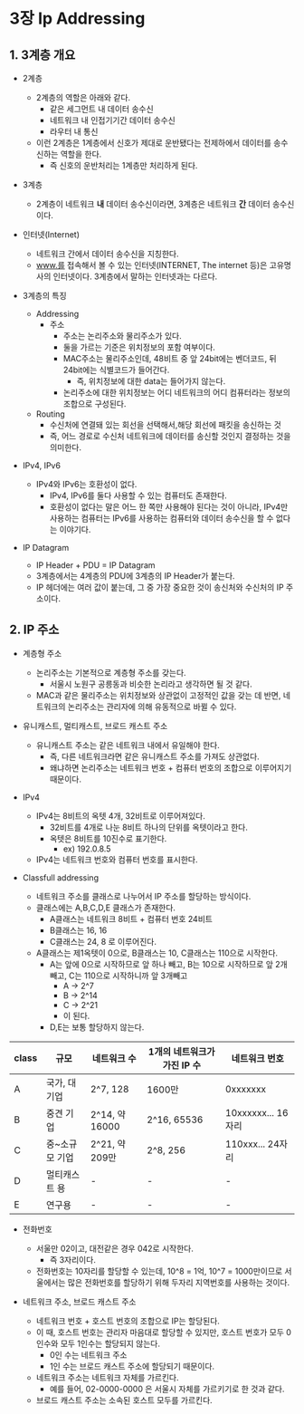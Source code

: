 # 3장 Ip Addressing

## 1. 3계층 개요

* 2계층
  * 2계층의 역할은 아래와 같다.
    * 같은 세그먼트 내 데이터 송수신
    * 네트워크 내 인접기기간 데이터 송수신
    * 라우터 내 통신
  * 이런 2계층은 1계층에서 신호가 제대로 운반됐다는 전제하에서 데이터를 송수신하는 역할을 한다.
    * 즉 신호의 운반처리는 1계층만 처리하게 된다.

* 3계층
  * 2계층이 네트워크 **내** 데이터 송수신이라면, 3계층은 네트워크 **간** 데이터 송수신이다.

* 인터넷(Internet)
  * 네트워크 간에서 데이터 송수신을 지칭한다.
  * www.를 접속해서 볼 수 있는 인터넷(INTERNET, The internet 등)은 고유명사의 인터넷이다. 3계층에서 말하는 인터넷과는 다르다.

* 3계층의 특징
  * Addressing
    * 주소
      * 주소는 논리주소와 물리주소가 있다.
      * 둘을 가르는 기준은 위치정보의 포함 여부이다.
      * MAC주소는 물리주소인데, 48비트 중 앞 24bit에는 벤더코드, 뒤 24bit에는 식별코드가 들어간다.
        * 즉, 위치정보에 대한 data는 들어가지 않는다.
      * 논리주소에 대한 위치정보는 어디 네트워크의 어디 컴퓨터라는 정보의 조합으로 구성된다.
  * Routing
    * 수신처에 연결돼 있는 회선을 선택해서,해당 회선에 패킷을 송신하는 것
    * 즉, 어느 경로로 수신처 네트워크에 데이터를 송신할 것인지 결정하는 것을 의미한다.

* IPv4, IPv6
  * IPv4와 IPv6는 호환성이 없다.
    * IPv4, IPv6를 둘다 사용할 수 있는 컴퓨터도 존재한다.
    * 호환성이 없다는 말은 어느 한 쪽만 사용해야 된다는 것이 아니라, IPv4만 사용하는 컴퓨터는 IPv6를 사용하는 컴퓨터와 데이터 송수신을 할 수 없다는 이야기다.

* IP Datagram
  * IP Header + PDU = IP Datagram
  * 3계층에서는 4계층의 PDU에 3계층의 IP Header가 붙는다.
  * IP 헤더에는 여러 값이 붙는데, 그 중 가장 중요한 것이 송신처와 수신처의 IP 주소이다.

## 2. IP 주소

* 계층형 주소
  * 논리주소는 기본적으로 계층형 주소를 갖는다.
    * 서울시 노원구 공릉동과 비슷한 논리라고 생각하면 될 것 같다.
  * MAC과 같은 물리주소는 위치정보와 상관없이 고정적인 값을 갖는 데 반면, 네트워크의 논리주소는 관리자에 의해 유동적으로 바뀔 수 있다.
  
* 유니캐스트, 멀티캐스트, 브로드 캐스트 주소
  * 유니캐스트 주소는 같은 네트워크 내에서 유일해야 한다.
    * 즉, 다른 네트워크라면 같은 유니캐스트 주소를 가져도 상관없다.
    * 왜냐하면 논리주소는 네트워크 번호 + 컴퓨터 번호의 조합으로 이루어지기 때문이다.

* IPv4
  * IPv4는 8비트의 옥텟 4개, 32비트로 이루어져있다.
    * 32비트를 4개로 나눈 8비트 하나의 단위를 옥텟이라고 한다.
    * 옥텟은 8비트를 10진수로 표기한다.
      * ex) 192.0.8.5
  * IPv4는 네트워크 번호와 컴퓨터 번호를 표시한다.

* Classfull addressing
  * 네트워크 주소를 클래스로 나누어서 IP 주소를 할당하는 방식이다.
  * 클래스에는 A,B,C,D,E 클래스가 존재한다.
    * A클래스는 네트워크 8비트 + 컴퓨터 번호 24비트
    * B클래스는 16, 16
    * C클래스는 24, 8 로 이루어진다. 
  * A클래스는 제1옥텟이 0으로, B클래스는 10, C클래스는 110으로 시작한다.
    * A는 앞에 0으로 시작하므로 앞 하나 빼고, B는 10으로 시작하므로 앞 2개빼고, C는 110으로 시작하니까 앞 3개빼고
      * A -> 2^7
      * B -> 2^14
      * C -> 2^21 
      * 이 된다.
    * D,E는 보통 할당하지 않는다.

| class | 규모 | 네트워크 수 | 1개의 네트워크가 가진 IP 수 | 네트워크 번호 |
| ----- | ---- | ----------- | --------------------------- | --------- |
| A | 국가, 대기업 | 2^7, 128 | 1600만 | 0xxxxxxx |
| B | 중견 기업 | 2^14, 약16000 | 2^16, 65536 | 10xxxxxx... 16자리 |
| C | 중~소규모 기업 | 2^21, 약 209만 | 2^8, 256 | 110xxx... 24자리 |
| D | 멀티캐스트 용 | - | - | - |
| E | 연구용 | - | - | - |

* 전화번호
  * 서울만 02이고, 대전같은 경우 042로 시작한다.
    * 즉 3자리이다.
  * 전화번호는 10자리를 할당할 수 있는데, 10^8 = 1억, 10^7 = 1000만이므로 서울에서는 많은 전화번호를 할당하기 위해 두자리 지역번호를 사용하는 것이다.

* 네트워크 주소, 브로드 캐스트 주소
  * 네트워크 번호 + 호스트 번호의 조합으로 IP는 할당된다.
  * 이 때, 호스트 번호는 관리자 마음대로 할당할 수 있지만, 호스트 번호가 모두 0인수와 모두 1인수는 할당되지 않는다.
    * 0인 수는 네트워크 주소
    * 1인 수는 브로드 캐스트 주소에 할당되기 때문이다.
  * 네트워크 주소는 네트워크 자체를 가르킨다.
    * 예를 들어, 02-0000-0000 은 서울시 자체를 가르키기로 한 것과 같다.
  * 브로드 캐스트 주소는 소속된 호스트 모두를 가르킨다.